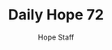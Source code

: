 ---
image: /assets/img/daily-hope-default-artwork.png
title: Daily Hope 72
number: 72
categories:
  - Daily Hope
author: Hope Staff
notes: Daily Hope 72
embed: >-
  <iframe src="https://open.spotify.com/embed/episode/0W0y67ZZIeCfmb1k3PDXnp?utm_source=generator" width="400px" height="102px" frameborder=“0" scrolling=“no”></iframe>
---